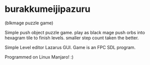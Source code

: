 # burakkumeijipazuru
(blkmage puzzle game)

Simple push object puzzle game. play as black mage
push orbs into hexagram tile to finish levels. 
smaller step count taken the better.

Simple Level editor Lazarus GUI.
Game is an FPC SDL program.

Programmed on Linux Manjaro! :)

